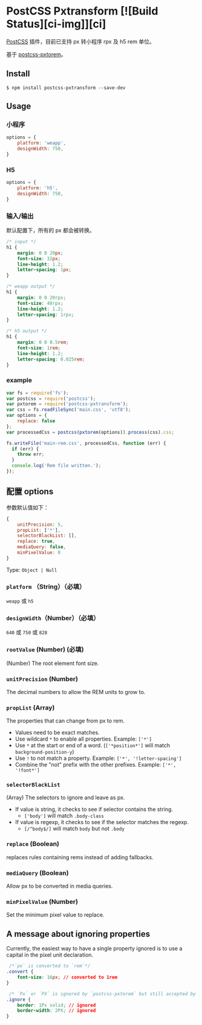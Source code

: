 # PostCSS Pxtransform [![Build Status][ci-img]][ci]

[PostCSS](https://github.com/ai/postcss) 插件，目前已支持 px 转小程序 rpx 及 h5 rem 单位。

基于 [postcss-pxtorem](https://github.com/cuth/postcss-pxtorem/)。

## Install

```shell
$ npm install postcss-pxtransform --save-dev
```

## Usage

### 小程序
```js
options = {
    platform: 'weapp',
    designWidth: 750,
}
```

### H5
```js
options = {
    platform: 'h5',
    designWidth: 750,
}
```

### 输入/输出

默认配置下，所有的 px 都会被转换。

```css
/* input */
h1 {
    margin: 0 0 20px;
    font-size: 32px;
    line-height: 1.2;
    letter-spacing: 1px;
}

/* weapp output */
h1 {
    margin: 0 0 20rpx;
    font-size: 40rpx;
    line-height: 1.2;
    letter-spacing: 1rpx;
}

/* h5 output */
h1 {
    margin: 0 0 0.5rem;
    font-size: 1rem;
    line-height: 1.2;
    letter-spacing: 0.025rem;
}
```

### example

```js
var fs = require('fs');
var postcss = require('postcss');
var pxtorem = require('postcss-pxtransform');
var css = fs.readFileSync('main.css', 'utf8');
var options = {
    replace: false
};
var processedCss = postcss(pxtorem(options)).process(css).css;

fs.writeFile('main-rem.css', processedCss, function (err) {
  if (err) {
    throw err;
  }
  console.log('Rem file written.');
});
```

## 配置 **options** 
参数默认值如下：

```js
{
    unitPrecision: 5,
    propList: ['*'],
    selectorBlackList: [],
    replace: true,
    mediaQuery: false,
    minPixelValue: 0
}
```

Type: `Object | Null`

###  `platform` （String）（必填）
`weapp` 或 `h5`

### `designWidth`（Number）（必填）
`640` 或 `750` 或 `828`

### `rootValue` (Number) (必填)
(Number) The root element font size.

### `unitPrecision` (Number) 
The decimal numbers to allow the REM units to grow to.

### `propList` (Array) 
The properties that can change from px to rem.

- Values need to be exact matches.
- Use wildcard `*` to enable all properties. Example: `['*']`
- Use `*` at the start or end of a word. (`['*position*']` will match `background-position-y`)
- Use `!` to not match a property. Example: `['*', '!letter-spacing']`
- Combine the "not" prefix with the other prefixes. Example: `['*', '!font*']`
 
### `selectorBlackList`
(Array) The selectors to ignore and leave as px.
- If value is string, it checks to see if selector contains the string.
  - `['body']` will match `.body-class`
- If value is regexp, it checks to see if the selector matches the regexp.
  - `[/^body$/]` will match `body` but not `.body`

### `replace` (Boolean) 
replaces rules containing rems instead of adding fallbacks.

### `mediaQuery` (Boolean) 
Allow px to be converted in media queries.

### `minPixelValue` (Number) 
Set the minimum pixel value to replace.


## A message about ignoring properties
Currently, the easiest way to have a single property ignored is to use a capital in the pixel unit declaration.

```css
 /*`px` is converted to `rem`*/
.convert {
    font-size: 16px; // converted to 1rem
}

 /* `Px` or `PX` is ignored by `postcss-pxtorem` but still accepted by browsers*/
.ignore {
    border: 1Px solid; // ignored
    border-width: 2PX; // ignored
}
```

